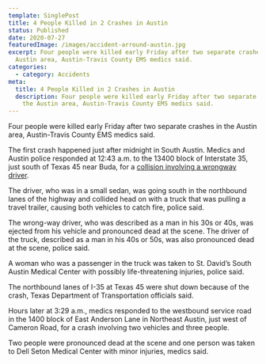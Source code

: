 ```yaml
---
template: SinglePost
title: 4 People Killed in 2 Crashes in Austin
status: Published
date: 2020-07-27
featuredImage: /images/accident-arround-austin.jpg
excerpt: Four people were killed early Friday after two separate crashes in the
  Austin area, Austin-Travis County EMS medics said.
categories:
  - category: Accidents
meta:
  title: 4 People Killed in 2 Crashes in Austin
  description: Four people were killed early Friday after two separate crashes in
    the Austin area, Austin-Travis County EMS medics said.
---
```

<!--StartFragment-->

Four people were killed early Friday after two separate crashes in the Austin area, Austin-Travis County EMS medics said.

The first crash happened just after midnight in South Austin. Medics and Austin police responded at 12:43 a.m. to the 13400 block of Interstate 35, just south of Texas 45 near Buda, for a [collision involving a wrongway driver](/practice-areas/distracted-driver/).

The driver, who was in a small sedan, was going south in the northbound lanes of the highway and collided head on with a truck that was pulling a travel trailer, causing both vehicles to catch fire, police said.

The wrong-way driver, who was described as a man in his 30s or 40s, was ejected from his vehicle and pronounced dead at the scene. The driver of the truck, described as a man in his 40s or 50s, was also pronounced dead at the scene, police said.

A woman who was a passenger in the truck was taken to St. David’s South Austin Medical Center with possibly life-threatening injuries, police said.

The northbound lanes of I-35 at Texas 45 were shut down because of the crash, Texas Department of Transportation officials said.

Hours later at 3:29 a.m., medics responded to the westbound service road in the 1400 block of East Anderson Lane in Northeast Austin, just west of Cameron Road, for a crash involving two vehicles and three people.

Two people were pronounced dead at the scene and one person was taken to Dell Seton Medical Center with minor injuries, medics said.

<!--EndFragment-->